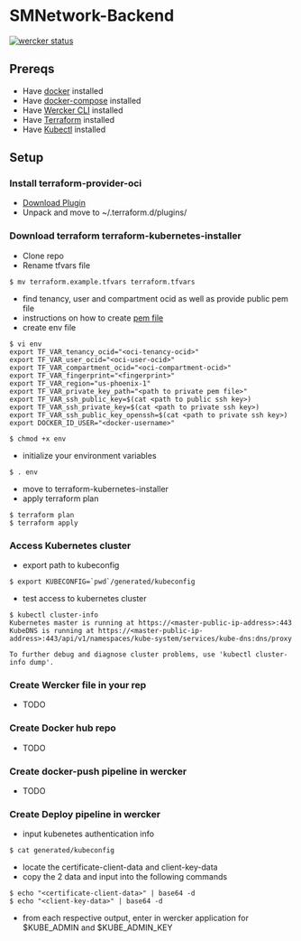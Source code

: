 # SMNetwork-Backend

[![wercker status](https://app.wercker.com/status/79e99a29dee6182bbb880fc88b1b9e88/s/master "wercker status")](https://app.wercker.com/project/byKey/79e99a29dee6182bbb880fc88b1b9e88)

## Prereqs
 - Have [docker](https://docs.docker.com/install/linux/docker-ce/ubuntu/) installed
 - Have [docker-compose](https://docs.docker.com/compose/install/) installed
 - Have [Wercker CLI](https://devcenter.wercker.com/docs/cli/installation) installed
 - Have [Terraform](https://www.terraform.io/intro/getting-started/install.html) installed
 - Have [Kubectl](https://kubernetes.io/docs/tasks/tools/install-kubectl/) installed

## Setup
### Install terraform-provider-oci
- [Download Plugin](https://github.com/oracle/terraform-provider-oci/releases)
- Unpack and move to ~/.terraform.d/plugins/
### Download terraform terraform-kubernetes-installer
- Clone repo
- Rename tfvars file
```
$ mv terraform.example.tfvars terraform.tfvars
```
- find tenancy, user and compartment ocid as well as provide public pem file
- instructions on how to create [pem file](https://docs.us-phoenix-1.oraclecloud.com/Content/API/Concepts/apisigningkey.htm)
- create env file
```
$ vi env
export TF_VAR_tenancy_ocid="<oci-tenancy-ocid>"
export TF_VAR_user_ocid="<oci-user-ocid>"
export TF_VAR_compartment_ocid="<oci-compartment-ocid>"
export TF_VAR_fingerprint="<fingerprint>"
export TF_VAR_region="us-phoenix-1"
export TF_VAR_private_key_path="<path to private pem file>"
export TF_VAR_ssh_public_key=$(cat <path to public ssh key>)
export TF_VAR_ssh_private_key=$(cat <path to private ssh key>)
export TF_VAR_ssh_public_key_openssh=$(cat <path to private ssh key>)
export DOCKER_ID_USER="<docker-username>"

$ chmod +x env
```
 - initialize your environment variables
 ```
$ . env
```

- move to terraform-kubernetes-installer
- apply terraform plan
```
$ terraform plan
$ terraform apply
```
### Access Kubernetes cluster
- export path to kubeconfig
```
$ export KUBECONFIG=`pwd`/generated/kubeconfig
```
- test access to kubernetes cluster
```
$ kubectl cluster-info
Kubernetes master is running at https://<master-public-ip-address>:443
KubeDNS is running at https://<master-public-ip-address>:443/api/v1/namespaces/kube-system/services/kube-dns:dns/proxy

To further debug and diagnose cluster problems, use 'kubectl cluster-info dump'.

```
### Create Wercker file in your rep
- TODO
### Create Docker hub repo
- TODO
### Create docker-push pipeline in wercker
- TODO
### Create Deploy pipeline in wercker
- input kubenetes authentication info
```
$ cat generated/kubeconfig
```
- locate the certificate-client-data and client-key-data
- copy the 2 data and input into the following commands
```
$ echo "<certificate-client-data>" | base64 -d
$ echo "<client-key-data>" | base64 -d
```
- from each respective output, enter in wercker application for $KUBE_ADMIN and $KUBE_ADMIN_KEY
